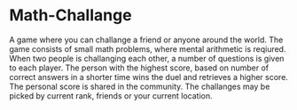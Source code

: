 # Math-Challange
A game where you can challange a friend or anyone around the world. The game consists of small math problems, where mental arithmetic is reqiured. When two people is challanging each other, a number of questions is given to each player. The person with the highest score, based on number of correct answers in a shorter time wins the duel and retrieves a higher score. The personal score is shared in the community. The challanges may be picked by current rank, friends or your current location.
